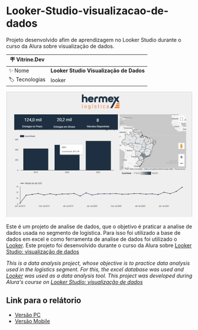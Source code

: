 # Looker-Studio-visualizacao-de-dados

Projeto desenvolvido afim de aprendizagem no Looker Studio durante o curso da Alura sobre visualização de dados.

| :placard: Vitrine.Dev |     |
| -------------  | --- |
| :sparkles: Nome        | **Looker Studio Visualização de Dados**
| :label: Tecnologias | looker

![Relatorio](https://github.com/Arilson-X/Looker-Studio-visualizacao-de-dados/blob/main/hermex.png#vitrinedev)

Este é um projeto de analise de dados, que o objetivo é praticar a analise de dados usada no segmento de logistica. Para isso foi utilizado a base de dados em excel e como ferramenta de analise de dados foi utilizado o [Looker](https://lookerstudio.google.com/overview). Este projeto foi desenvolvido durante o curso da Alura sobre [Looker Studio: visualização de dados](https://cursos.alura.com.br/course/looker-studio-visualizacao-dados#aulas)

_This is a data analysis project, whose objective is to practice data analysis used in the logistics segment. For this, the excel database was used and [Looker](https://lookerstudio.google.com/overview) was used as a data analysis tool. This project was developed during Alura's course on [Looker Studio: visualização de dados](https://cursos.alura.com.br/course/looker-studio-visualizacao-dados#aulas)_

## Link para o relátorio
- [Versão PC](https://lookerstudio.google.com/u/0/reporting/a150a5ac-686b-4640-aa37-705003038b89/page/YypUD)
- [Versão Mobile](https://lookerstudio.google.com/u/0/reporting/cf631dc3-c664-45f3-ae10-a84132f60ed9/page/YypUD)

